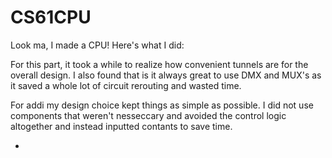 # CS61CPU

Look ma, I made a CPU! Here's what I did:

For this part, it took a while to realize how convenient tunnels are for the overall design. I also found that is it always great to use DMX and MUX's as it saved a whole lot of circuit rerouting and wasted time.

For addi my design choice kept things as simple as possible. I did not use components that weren't nesseccary and avoided the control logic altogether and instead inputted contants to save time.

-
